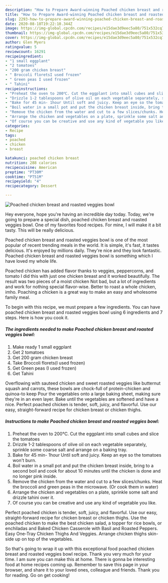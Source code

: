 ```yaml
---
description: "How to Prepare Award-winning Poached chicken breast and roasted veggies bowl"
title: "How to Prepare Award-winning Poached chicken breast and roasted veggies bowl"
slug: 2293-how-to-prepare-award-winning-poached-chicken-breast-and-roasted-veggies-bowl
date: 2020-08-18T19:22:10.344Z
image: https://img-global.cpcdn.com/recipes/e15dae3d9eec5a80/751x532cq70/poached-chicken-breast-and-roasted-veggies-bowl-recipe-main-photo.jpg
thumbnail: https://img-global.cpcdn.com/recipes/e15dae3d9eec5a80/751x532cq70/poached-chicken-breast-and-roasted-veggies-bowl-recipe-main-photo.jpg
cover: https://img-global.cpcdn.com/recipes/e15dae3d9eec5a80/751x532cq70/poached-chicken-breast-and-roasted-veggies-bowl-recipe-main-photo.jpg
author: Glen Myers
ratingvalue: 5
reviewcount: 16291
recipeingredient:
- "1 small eggplant"
- "2 tomatoes"
- "200 gram chicken breast"
- " Broccoli floretsI used frozen"
- " Green peas I used frozen"
- " Tahini"
recipeinstructions:
- "Preheat the oven to 200℃. Cut the eggplant into small cubes and slice the tomatoes"
- "Drizzle 1-2 tablespoons of olive oil on each vegetable separately, sprinkle some coarse salt and arrange on a baking tray."
- "Bake for 45 min- 1hour Until soft and juicy. Keep an eye so the tomatoes won&#39;t burn."
- "Boil water in a small pot and put the chicken breast inside, bring to a second boil and cook for about 10 minutes until the chicken is done and no longer pink inside."
- "Remove the chicken from the water and cut to a few slices/chunks. Heat the broccoli and green peas in the microwave. (Or cook them in water)"
- "Arrange the chicken and vegetables on a plate, sprinkle some salt and drizzle tahini over it."
- "Of course you can be creative and use any kind of vegetable you like."
categories:
- Recipe
tags:
- poached
- chicken
- breast

katakunci: poached chicken breast 
nutrition: 288 calories
recipecuisine: American
preptime: "PT30M"
cooktime: "PT51M"
recipeyield: "4"
recipecategory: Dessert

---
```



![Poached chicken breast and roasted veggies bowl](https://img-global.cpcdn.com/recipes/e15dae3d9eec5a80/751x532cq70/poached-chicken-breast-and-roasted-veggies-bowl-recipe-main-photo.jpg)

Hey everyone, hope you're having an incredible day today. Today, we're going to prepare a special dish, poached chicken breast and roasted veggies bowl. One of my favorites food recipes. For mine, I will make it a bit tasty. This will be really delicious.

Poached chicken breast and roasted veggies bowl is one of the most popular of recent trending meals in the world. It is simple, it's fast, it tastes delicious. It's enjoyed by millions daily. They're nice and they look fantastic. Poached chicken breast and roasted veggies bowl is something which I have loved my whole life.

Poached chicken has added flavor thanks to veggies, peppercorns, and tomato I did this with just one chicken breast and it worked beautifully. The result was two pieces of a moist chicken Not bad, but a lot of ingredients and work for nothing special flavor-wise. Better to roast a whole chicken, imho. Poaching a chicken is a great way to make an easy and wholesome family meal.


To begin with this recipe, we must prepare a few ingredients. You can have poached chicken breast and roasted veggies bowl using 6 ingredients and 7 steps. Here is how you cook it.

<!--inarticleads1-->

##### The ingredients needed to make Poached chicken breast and roasted veggies bowl:

1. Make ready 1 small eggplant
1. Get 2 tomatoes
1. Get 200 gram chicken breast
1. Take  Broccoli florets(I used frozen)
1. Get  Green peas (I used frozen)
1. Get  Tahini


Overflowing with sauteed chicken and sweet roasted veggies like butternut squash and carrots, these bowls are chock-full of protein-chicken and quinoa-to keep Pour the vegetables onto a large baking sheet, making sure they&#39;re in an even layer. Bake until the vegetables are softened and have a nice. Perfect poached chicken is tender, soft, juicy, and flavorful. Use our easy, straight-forward recipe for chicken breast or chicken thighs. 

<!--inarticleads2-->

##### Instructions to make Poached chicken breast and roasted veggies bowl:

1. Preheat the oven to 200℃. Cut the eggplant into small cubes and slice the tomatoes
1. Drizzle 1-2 tablespoons of olive oil on each vegetable separately, sprinkle some coarse salt and arrange on a baking tray.
1. Bake for 45 min- 1hour Until soft and juicy. Keep an eye so the tomatoes won&#39;t burn.
1. Boil water in a small pot and put the chicken breast inside, bring to a second boil and cook for about 10 minutes until the chicken is done and no longer pink inside.
1. Remove the chicken from the water and cut to a few slices/chunks. Heat the broccoli and green peas in the microwave. (Or cook them in water)
1. Arrange the chicken and vegetables on a plate, sprinkle some salt and drizzle tahini over it.
1. Of course you can be creative and use any kind of vegetable you like.


Perfect poached chicken is tender, soft, juicy, and flavorful. Use our easy, straight-forward recipe for chicken breast or chicken thighs. Use the poached chicken to make the best chicken salad, a topper for rice bowls, or enchiladas and Baked Chicken Casserole with Basil and Roasted Peppers. Easy One-Tray Chicken Thighs And Veggies. Arrange chicken thighs skin-side up on top of the vegetables. 

So that's going to wrap it up with this exceptional food poached chicken breast and roasted veggies bowl recipe. Thank you very much for your time. I am sure you can make this at home. There is gonna be interesting food at home recipes coming up. Remember to save this page in your browser, and share it to your loved ones, colleague and friends. Thank you for reading. Go on get cooking!
